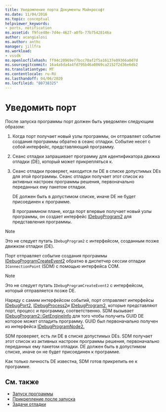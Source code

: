 ```yaml
---
title: Уведомление порта Документы Майкрософт
ms.date: 11/04/2016
ms.topic: conceptual
helpviewer_keywords:
- ports, notification
ms.assetid: f9fce48e-7d4e-4627-a0fb-77b75428146a
author: acangialosi
ms.author: anthc
manager: jillfra
ms.workload:
- vssdk
ms.openlocfilehash: ff94c20969e77bcc70af2f5a16137e09366a0d7d
ms.sourcegitcommit: 16a4a5da4a4fd795b46a0869ca2152f2d36e6db2
ms.translationtype: MT
ms.contentlocale: ru-RU
ms.lasthandoff: 04/06/2020
ms.locfileid: "80738325"
---
```

# <a name="notify-the-port"></a>Уведомить порт
После запуска программы порт должен быть уведомлен следующим образом:

1. Когда порт получает новый узлы программы, он отправляет событие создания программы обратно в сеанс отладки. Событие несет с собой интерфейс, представляющий программу.

2. Сеанс отладки запрашивает программу для идентификатора движка отладки (DE), который может прикрепляться к.

3. Сеанс отладки проверяет, находится ли DE в списке допустимых DEs для этой программы. Сеанс отладки получает этот список из активных настроек программы решения, первоначально переданных ему пакетом отладки.

    DE должен быть в допустимом списке, иначе DE не будет присоединен к программе.

   В программном плане, когда порт впервые получает новый узлы программы, он создает интерфейс [IDebugProgram2](../../extensibility/debugger/reference/idebugprogram2.md) для представления программы.

> [!NOTE]
> Это не следует путать `IDebugProgram2` с интерфейсом, созданным позже движком отладки (DE).

 Порт отправляет событие создания программы [IDebugProgramCreateEvent2](../../extensibility/debugger/reference/idebugprogramcreateevent2.md) обратно в диспетчер сессии отладки `IConnectionPoint` (SDM) с помощью интерфейса COM.

> [!NOTE]
> Это не следует путать `IDebugProgramCreateEvent2` с интерфейсом, который отправляется позже DE.

 Наряду с самим интерфейсом событий, порт отправляет интерфейсы [IDebugPort2,](../../extensibility/debugger/reference/idebugport2.md) [IDebugProcess2](../../extensibility/debugger/reference/idebugprocess2.md)и [IDebugProgram2,](../../extensibility/debugger/reference/idebugprogram2.md) которые представляют порт, процесс и программу, соответственно. SDM вызывает [IDebugProgram2::GetEngineInfo](../../extensibility/debugger/reference/idebugprogram2-getengineinfo.md) для того чтобы получить GUID DE которое может отладить программу. GUID был первоначально получен из интерфейса [IDebugProgramNode2.](../../extensibility/debugger/reference/idebugprogramnode2.md)

 SDM проверяет, есть ли DE в списке допустимых DEs. SDM получает этот список из активных настроек программы решения, первоначально переданных ему пакетом отладки. DE должен быть в допустимом списке, иначе он не будет присоединен к программе.

 Как только личность DE известна, SDM готов прикрепить ее к программе.

## <a name="see-also"></a>См. также
- [Запуск программы](../../extensibility/debugger/launching-a-program.md)
- [Прикрепление после запуска](../../extensibility/debugger/attaching-after-a-launch.md)
- [Задачи отладки](../../extensibility/debugger/debugging-tasks.md)
